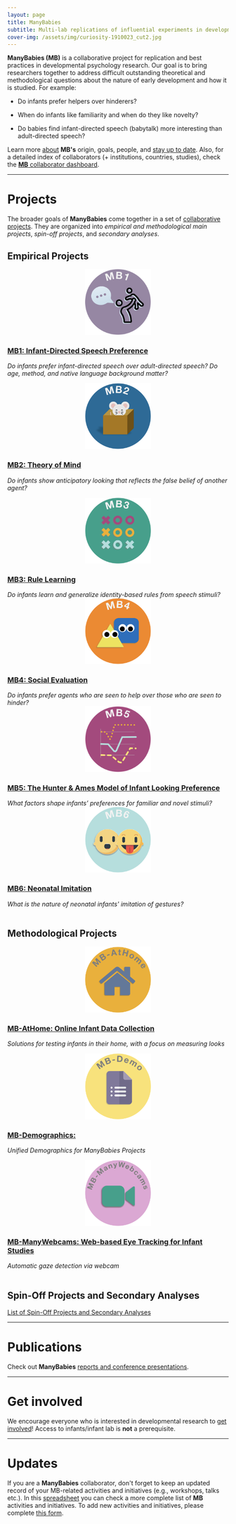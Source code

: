 ```yaml
---
layout: page
title: ManyBabies
subtitle: Multi-lab replications of influential experiments in developmental psychology
cover-img: /assets/img/curiosity-1910023_cut2.jpg
---
```


<!---
To-do:
- "sign up" page: create a Admnistrative Panel with Erin from PSA.
	- create the sign up/registration form
- open external links in new tabs? possible work around with kramdown - apply to all pages
- improve map (R): see "about"
- add a timestamp on each page, something like:
		https://tomkadwill.com/adding-last-modified-date-to-jekyll

Notes
- When using colors, use the color-blind palette from Wong (https://www.nature.com/articles/nmeth.1618.pdf?origin=ppub)
	- logo and project placeholders follow it.
--->

**ManyBabies (MB)** is a collaborative project for replication and best practices in developmental psychology research. Our goal is to bring researchers together to address difficult outstanding theoretical and methodological questions about the nature of early development and how it is studied. For example:

<!--- Do infants prefer agents who are seen to help over those who are seen to hinder?-->
- Do infants prefer helpers over hinderers?
<!--- What factors shape infants’ preferences for familiar and novel stimuli? -->
- When do infants like familiarity and when do they like novelty?
<!--How does Infant Direct Speech preference vary across age?-->
- Do babies find infant-directed speech (babytalk) more interesting than adult-directed speech?

Learn more [about]({{site.baseurl}}/about/) **MB's** origin, goals, people, and [stay up to date]({{site.baseurl}}/news/). Also, for a detailed index of collaborators (+ institutions, countries, studies), check the [**MB** collaborator dashboard](https://manybabies.shinyapps.io/shiny_mb_map/).

***
# Projects

The broader goals of **ManyBabies** come together in a set of [collaborative projects]({{site.baseurl}}/projects/). They are organized into <i>empirical and methodological main projects</i>, <i>spin-off projects</i>, and <i>secondary analyses</i>.

## Empirical Projects

<section>
  <div class="container">
    <div class="row">
      <div class="col-sm-12">
        <p>    </p>
      </div>
    </div>
    <div class="row">
      <div class="col-sm-3 col-xs-6" align="center">
        <a href="{{site.baseurl}}{% link MB1.md %}" class="image" target="_blank"><img src="/assets/img/MB1_logo.png" alt="MB1 logo" width="150" height="150"></a>
      </div>
      <div class="col-sm-9">
        <a href="{{site.baseurl}}{% link MB1.md %}" class="image" target="_blank"><h3>MB1: Infant-Directed Speech Preference</h3></a>
        <i>Do infants prefer infant-directed speech over adult-directed speech? Do age, method, and native language background matter?</i>
      </div>
    </div>
    <div class="col-sm-12">
        <p>   </p>
    </div>
    <div class="row">
      <div class="col-sm-3 col-xs-6" align="center">
        <a href="{{site.baseurl}}{% link MB2.md %}" class="image" target="_blank"><img src="/assets/img/MB2_logo.png" alt="MB2 logo" width="150" height="150"></a>
      </div>
      <div class="col-sm-9">
        <a href="{{site.baseurl}}{% link MB2.md %}" class="image" target="_blank"><h3>MB2: Theory of Mind</h3></a>
        <i>Do infants show anticipatory looking that reflects the false belief of another agent?</i>
      </div>
    </div>
    <div class="col-sm-12">
        <p>   </p>
    </div>
    <div class="row">
      <div class="col-sm-3 col-xs-6" align="center">
        <a href="{{site.baseurl}}{% link MB3.md %}" class="image" target="_blank"><img src="/assets/img/MB3_logo.png" alt="MB3 logo" width="150" height="150"></a>
      </div>
      <div class="col-sm-9">
        <a href="{{site.baseurl}}{% link MB3.md %}" class="image" target="_blank"><h3>MB3: Rule Learning</h3></a>
        <i>Do infants learn and generalize identity-based rules from speech stimuli?</i>
      </div>
    </div>
    <div class="row">
      <div class="col-sm-3 col-xs-6" align="center">
        <a href="{{site.baseurl}}{% link MB4.md %}" class="image" target="_blank"><img src="/assets/img/MB4_logo.png" alt="MB4 logo" width="150" height="150"></a>
      </div>
      <div class="col-sm-9">
        <a href="{{site.baseurl}}{% link MB4.md %}" class="image" target="_blank"><h3>MB4: Social Evaluation</h3></a>
        <i>Do infants prefer agents who are seen to help over those who are seen to hinder?</i>
      </div>
    </div>
    <div class="row">
      <div class="col-sm-3 col-xs-6" align="center">
        <a href="{{site.baseurl}}{% link MB5.md %}" class="image" target="_blank"><img src="/assets/img/MB5_logo.png" alt="MB5 logo" width="150" height="150"></a>
      </div>
      <div class="col-sm-9">
        <a href="{{site.baseurl}}{% link MB5.md %}" class="image" target="_blank"><h3>MB5: The Hunter & Ames Model of Infant Looking Preference</h3></a>
        <i>What factors shape infants’ preferences for familiar and novel stimuli?</i>
      </div>
    </div>
    <div class="row">
      <div class="col-sm-3 col-xs-6" align="center">
        <a href="{{site.baseurl}}{% link MB6.md %}" class="image" target="_blank"><img src="/assets/img/MB6_logo.png" alt="MB6 logo" width="150" height="150"></a>
      </div>
      <div class="col-sm-9">
        <a href="{{site.baseurl}}{% link MB6.md %}" class="image" target="_blank"><h3>MB6: Neonatal Imitation</h3></a>
        <i>What is the nature of neonatal infants' imitation of gestures?</i>
      </div>
    </div>
  </div>
</section>
<br>

## Methodological Projects

<section>
  <div class="container">
    <div class="row">
      <div class="col-sm-12">
        <p>    </p>
      </div>
    </div>
    <div class="row">
      <div class="col-sm-3 col-xs-6" align="center">
        <a href="{{site.baseurl}}{% link MB-AtHome.md %}" class="image" target="_blank"><img src="/assets/img/MBAH_logo.png" alt="MBAH logo" width="150" height="150"></a>
      </div>
      <div class="col-sm-9">
        <a href="{{site.baseurl}}{% link MB-AtHome.md %}" class="image" target="_blank"><h3>MB-AtHome: Online Infant Data Collection</h3></a>
        <i>Solutions for testing infants in their home, with a focus on measuring looks</i>
      </div>
    </div>
    <div class="col-sm-12">
        <p>   </p>
    </div>
    <div class="row">
      <div class="col-sm-3 col-xs-6" align="center">
        <a href="{{site.baseurl}}{% link MB-demographics.md %}" class="image" target="_blank"><img src="/assets/img/MBDemo_logo.png" alt="MBDemo logo" width="150" height="150"></a>
      </div>
      <div class="col-sm-9">
        <a href="{{site.baseurl}}{% link MB-demographics.md %}" class="image" target="_blank"><h3>MB-Demographics: </h3></a>
        <i>Unified Demographics for ManyBabies Projects</i>
      </div>
    </div>
    <div class="col-sm-12">
        <p>   </p>
    </div>
    <div class="row">
      <div class="col-sm-3 col-xs-6" align="center">
        <a href="{{site.baseurl}}{% link MB-ManyWebcams.md %}" class="image" target="_blank"><img src="/assets/img/MBMW_logo.png" alt="MBMW logo" width="150" height="150"></a>
      </div>
      <div class="col-sm-9">
        <a href="{{site.baseurl}}{% link MB-ManyWebcams.md %}" class="image" target="_blank"><h3>MB-ManyWebcams: Web-based Eye Tracking for Infant Studies</h3></a>
        <i>Automatic gaze detection via webcam</i>
      </div>
    </div>
  </div>
</section>
<br>

## Spin-Off Projects and Secondary Analyses

[List of Spin-Off Projects and Secondary Analyses]({{site.baseurl}}/so_sa/)


***

# Publications
Check out **ManyBabies** [reports and conference presentations]({{site.baseurl}}/publications/).

***

# Get involved
We encourage everyone who is interested in developmental research to [get involved]({{site.baseurl}}/get_involved/)! Access to infants/infant lab is **not** a prerequisite.

***

# Updates
If you are a **ManyBabies** collaborator, don't forget to keep an updated record of your MB-related activities and initiatives (e.g., workshops, talks etc.). In this [spreadsheet](https://docs.google.com/spreadsheets/d/1esnJTsPB0NJ2PP0fwmWIhSxShKLIN99Ga8ehCDyz3rQ/edit?usp=sharing) you can check a more complete list of **MB** activities and initiatives. To add new activities and initiatives, please complete [this form](https://forms.gle/qaynWvpYLP1J4eYd6).
